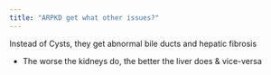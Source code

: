 ```yaml
---
title: "ARPKD get what other issues?"
---
```

Instead of Cysts, they get abnormal bile ducts and hepatic fibrosis
* The worse the kidneys do, the better the liver does &amp; vice-versa

